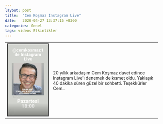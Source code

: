 ```yaml
---
layout: post
title:  "Cem Koşmaz Instagram Live"
date:   2020-04-27 13:37:15 +0300
categories: Genel
tags: videos Etkinlikler
---
```


<table><tr><td style="width:30%">
   <img src="/assets/cem_kosmaz_instagram_live_2.jpg">
</td>
<td style="width:70%">
<p>
20 yıllık arkadaşım Cem Koşmaz davet edince Instagram Live'ı denemek de kısmet oldu. Yaklaşık 40 dakika süren güzel bir sohbetti. Teşekkürler Cem.. 
</p>
</td></tr></table>




